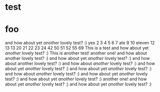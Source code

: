 # test

# foo
and how about yet *another* lovely test? :)
yes 2 3 4 5 6 7 ate 9 10 eleven 12 13 13 20 21 22 23 24 42 50 51 52 55 69
This is a test
and how about yet *another* lovely test? :)
This is another test!
another one!
and how about another lovely test? :)
and how about yet *another* lovely test? :)
and how about another lovely test? :)
and how about *another* lovely test? :)
and how about yet *another* lovely test? :)
and how about yet *another* lovely test? :)
and how about *another* lovely test? :)
and how about yet *another* lovely test? :)
and how about yet *another* lovely test? :)
another one!
and how about yet *another* lovely test? :)
and how about yet *another* lovely test? :)
